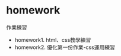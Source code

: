 # homework
作業練習
<ul>
  <li>homework1. html、css教學練習</li>
  <li>homework2. 優化第一份作業-css運用練習</li>
</ul>

